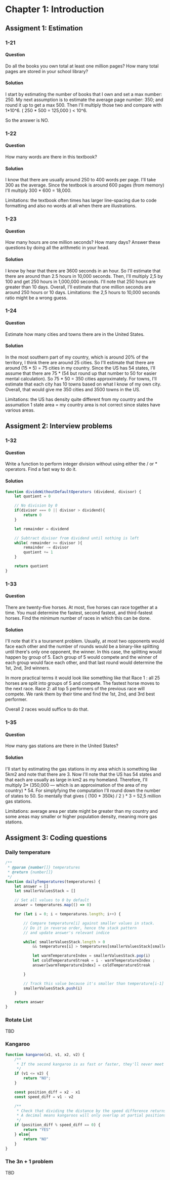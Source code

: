 # Chapter 1: Introduction

## Assigment 1: Estimation
### 1-21
#### Question
Do all the books you own total at least one million pages? How many total pages are stored in your school library?

#### Solution
I start by estimating the number of books that I own and set a max number: 250.
My next assumption is to estimate the average page number: 350; and round it up to get a max 500.
Then I'll multiply those two and compare with 1*10^6.
( 250 * 500 = 125,000 ) < 10^6.

So the answer is NO.

### 1-22
#### Question
How many words are there in this textbook?

#### Solution
I know that there are usually around 250 to 400 words per page. I'll take 300 as the average.
Since the textbook is around 600 pages (from memory) I'll multiply 300 * 600 = 18,000.

Limitations: the textbook often times has larger line-spacing due to code formatting and also no words at all when there are illustrations.  

### 1-23
#### Question
How many hours are one million seconds? How many days? Answer these questions by doing all the arithmetic in your head.

#### Solution
I know by hear that there are 3600 seconds in an hour.
So I'll estimate that there are around than 2.5 hours in 10,000 seconds. 
Then, I'll multiply 2,5 by 100 and get 250 hours in 1,000,000 seconds.
I'll note that 250 hours are greater than 10 days.
Overall, I'll estimate that one million seconds are around 250 hours or 10 days.
Limitations: the 2,5 hours to 10,000 seconds ratio might be a wrong guess.

### 1-24
#### Question
Estimate how many cities and towns there are in the United States.

#### Solution
In the most southern part of my country, which is around 20% of the territory, I think there are around 25 cities.
So I'll estimate that there are around (15 * 5) = 75 cities in my country.
Since the US has 54 states, I'll assume that there are 75 * (54 but round up that number to 50 for easier mental calculation).
So 75 * 50 = 350 cities approximately. For towns, I'll estimate that each city has 10 towns based on what I know of my own city.
Overall, that would give me 350 cities and 3500 towns in the US.

Limitations: the US has density quite different from my country and the assumation 1 state area = my country area is not correct since states have various areas. 

## Assigment 2: Interview problems

### 1-32
#### Question
Write a function to perform integer division without using either the / or * operators. Find a fast way to do it.

#### Solution
```javascript
function divideWithoutDefaultOperators (dividend, divisor) {
    let quotient = 0

    // No division by 0
    if(divisor === 0 || divisor > dividend){
        return 0
    }

    let remainder = dividend

    // Subtract divisor from dividend until nothing is left
    while( remainder >= divisor ){
        remainder -= divisor
        quotient += 1
    }

    return quotient
}
```

### 1-33
#### Question
There are twenty-five horses. At most, five horses can race together at a time.
You must determine the fastest, second fastest, and third-fastest horses.
Find the minimum number of races in which this can be done.

#### Solution
I'll note that it's a tourament problem. Usually, at most two opponents would face each other and the number of rounds would be a binary-like splitting until there's only one opponent, the winner.
In this case, the splitting would happen by group of 5.
Each group of 5 would compete and the winner of each group would face each other, and that last round would determine the 1st, 2nd, 3rd winners.

In more practical terms it would look like something like that
Race 1 : all 25 horses are split into groups of 5 and compete. The fastest horse moves to the next race. 
Race 2: all top 5 performers of the previous race will compete. We rank them by their time and find the 1st, 2nd, and 3rd best performer.

Overall 2 races would suffice to do that.
### 1-35

#### Question
How many gas stations are there in the United States?

#### Solution
I'll start by estimating the gas stations in my area which is something like 5km2 and note that there are 3.
Now I'll note that the US has 54 states and that  each are usually as large in km2 as my homeland.
Therefore, I'll multiply 3* (350,000 — which is an approximation of the area of my country) * 54.
For simplyfying the computation I'll round down the number of states to 50.
So mentally that gives ( (100 * 350k) / 2 ) * 3 = 52,5 million gas stations.

Limitations: average area per state might be greater than my country and some areas may smaller or higher population density, meaning more gas stations.

## Assigment 3: Coding questions

### Daily temperature
```javascript
/**
 * @param {number[]} temperatures
 * @return {number[]}
 */
function dailyTemperatures(temperatures) {
    let answer = []
    let smallerValuesStack = []

    // Set all values to 0 by default
    answer = temperatures.map(() => 0)

    for (let i = 0; i < temperatures.length; i++) {

        // Compare temperature[i] against smaller values in stack.
        // Do it in reverse order, hence the stack pattern
        // and update answer's relevant indice

        while( smallerValuesStack.length > 0
            && temperatures[i] > temperatures[smallerValuesStack[smallerValuesStack.length - 1]] ) {

            let warmTemperatureIndex = smallerValuesStack.pop(i)
            let coldTemperatureStreak = i - warmTemperatureIndex ;
            answer[warmTemperatureIndex] = coldTemperatureStreak

        }

        // Track this value because it's smaller than temperature[i-1]
        smallerValuesStack.push(i)
    }

    return answer
}
```

### Rotate List
TBD

### Kangaroo
```javascript
function kangaroo(x1, v1, x2, v2) {
    /**
     * If the second kangaroo is as fast or faster, they'll never meet  
     */
    if (v1 <= v2) {
        return "NO";
    }

    const position_diff = x2 - x1
    const speed_diff = v1 - v2

    /**
     * Check that dividing the distance by the speed difference returns an integer
     * A decimal means kangaroos will only overlap at partial positions but won't meet
     */
    if (position_diff % speed_diff == 0) {
        return "YES"
    } else{
        return "NO"
    }
}
```

### The 3n + 1 problem
TBD